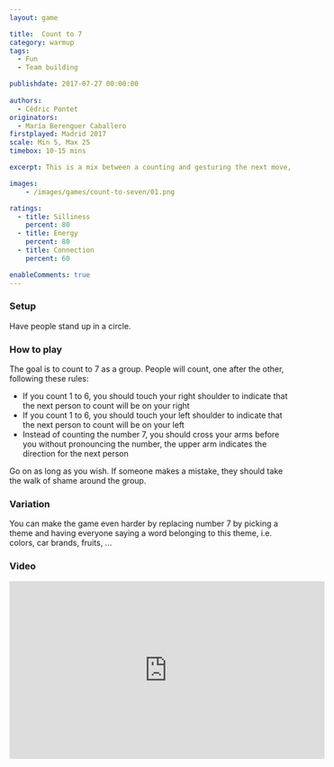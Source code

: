 ```yaml
---
layout: game

title:  Count to 7
category: warmup
tags:
  - Fun
  - Team building

publishdate: 2017-07-27 00:00:00
  
authors: 
  - Cédric Pontet
originators: 
  - María Berenguer Caballero
firstplayed: Madrid 2017
scale: Min 5, Max 25
timebox: 10-15 mins

excerpt: This is a mix between a counting and gesturing the next move, with some nice tricks to it.

images:
    - /images/games/count-to-seven/01.png

ratings:
  - title: Silliness
    percent: 80
  - title: Energy
    percent: 80
  - title: Connection
    percent: 60

enableComments: true
---
```



### Setup

Have people stand up in a circle.

### How to play

The goal is to count to 7 as a group.
People will count, one after the other, following these rules:

* If you count 1 to 6, you should touch your right shoulder to indicate that the next person to count will be on your right
* If you count 1 to 6, you should touch your left shoulder to indicate that the next person to count will be on your left
* Instead of counting the number 7, you should cross your arms before you without pronouncing the number, the upper arm indicates the direction for the next person

Go on as long as you wish.
If someone makes a mistake, they should take the walk of shame around the group.

### Variation
You can make the game even harder by replacing number 7 by picking a theme and having everyone saying a word belonging to this theme, i.e. colors, car brands, fruits, ...


### Video

<iframe width="560" height="315" src="https://www.youtube.com/embed/wwzNHxB0Shw" frameborder="0" allowfullscreen></iframe>